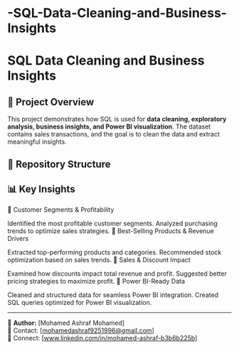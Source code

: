 # -SQL-Data-Cleaning-and-Business-Insights
# SQL Data Cleaning and Business Insights

## 📌 Project Overview
This project demonstrates how SQL is used for **data cleaning, exploratory analysis, business insights, and Power BI visualization**. The dataset contains sales transactions, and the goal is to clean the data and extract meaningful insights.

## 📂 Repository Structure

## 📊 Key Insights
📌 Customer Segments & Profitability

Identified the most profitable customer segments.
Analyzed purchasing trends to optimize sales strategies.
📌 Best-Selling Products & Revenue Drivers

Extracted top-performing products and categories.
Recommended stock optimization based on sales trends.
📌 Sales & Discount Impact

Examined how discounts impact total revenue and profit.
Suggested better pricing strategies to maximize profit.
📌 Power BI-Ready Data

Cleaned and structured data for seamless Power BI integration.
Created SQL queries optimized for Power BI visualization.

---
🔗 **Author:** [Mohamed Ashraf Mohamed]  
📧 Contact: [mohamedashraf9251996@gmail.com]  
📝 Connect: [www.linkedin.com/in/mohamed-ashraf-b3b6b225b]
